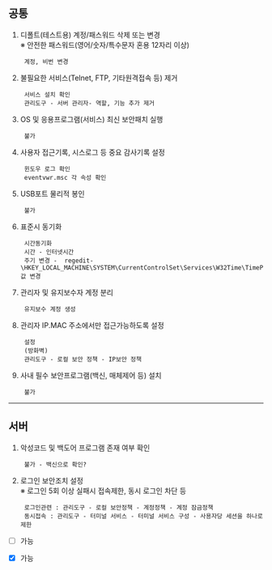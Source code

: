 공통
---

1. 디폴트(테스트용) 계정/패스워드 삭제 또는 변경  
※ 안전한 패스워드(영어/숫자/특수문자 혼용 12자리 이상)  

        계정, 비번 변경

2. 불필요한 서비스(Telnet, FTP, 기타원격접속 등) 제거 

        서비스 설치 확인
        관리도구 - 서버 관리자- 역할, 기능 추가 제거

3. OS 및 응용프로그램(서비스) 최신 보안패치 실행  
        
        불가

4. 사용자 접근기록, 시스로그 등 중요 감사기록 설정

        윈도우 로그 확인
        eventvwr.msc 각 속성 확인

5. USB포트 물리적 봉인

        불가

6. 표준시 동기화

        시간동기화
        시간 - 인터넷시간
        주기 변경 -  regedit-\HKEY_LOCAL_MACHINE\SYSTEM\CurrentControlSet\Services\W32Time\TimeProviders\NtpClient\SpecialPollInterval 값 변경

7. 관리자 및 유지보수자 계정 분리

        유지보수 계정 생성

8. 관리자 IP․MAC 주소에서만 접근가능하도록 설정
        
        설정
        (방화벽)
        관리도구 - 로컬 보안 정책 - IP보안 정책

9. 사내 필수 보안프로그램(백신, 매체제어 등) 설치

        불가

***

서버
---


1. 악성코드 및 백도어 프로그램 존재 여부 확인

        불가 - 백신으로 확인? 

2. 로그인 보안조치 설정  
※ 로그인 5회 이상 실패시 접속제한, 동시 로그인 차단 등

        로그인관련 : 관리도구 - 로컬 보안정책 - 계정정책 - 계정 잠금정책
        동시접속 : 관리도구 - 터미널 서비스 - 터미널 서비스 구성 - 사용자당 세션을 하나로 제한



- [ ] 가능
- [x] 가능



